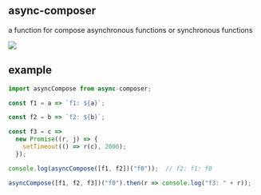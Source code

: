 ## async-composer

a function for compose asynchronous functions or synchronous functions

![](https://img.shields.io/badge/npm-v1.0.1-blue.svg)

## example

```js
import asyncCompose from async-composer;

const f1 = a => `f1: ${a}`;

const f2 = b => `f2: ${b}`;

const f3 = c =>
  new Promise((r, j) => {
    setTimeout(() => r(c), 2000);
  });

console.log(asyncCompose([f1, f2])("f0"));  // f2: f1: f0

asyncCompose([f1, f2, f3])("f0").then(r => console.log("f3: " + r));    // after 2s：f3: f2: f1: f0
```
